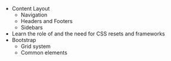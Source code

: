 * Content Layout
  * Navigation
  * Headers and Footers
  * Sidebars
* Learn the role of and the need for CSS resets and frameworks
* Bootstrap
  * Grid system
  * Common elements
